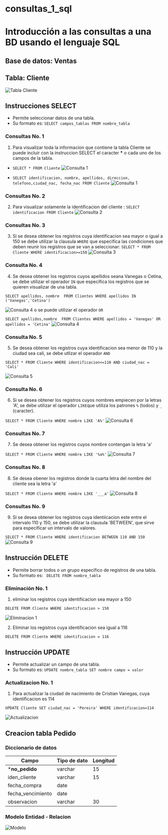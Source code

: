 # consultas_1_sql

# Introducción a las consultas a una BD usando el lenguaje SQL

## Base de datos: Ventas

## Tabla: Cliente

![Tabla Cliente](tabla_cliente.png)

## Instrucciones SELECT

- Permite seleccionar datos de una tabla.
- Su formato es: `SELECT campos_tablas FROM nombre_tabla`

### Consultas No. 1

1. Para visualizar toda la informacion que contiene la tabla Cliente se puede incluir con la instruccion SELECT el caracter **\*** o cada uno de los campos de la tabla.

- `SELECT * FROM Cliente`
  ![Consulta 1](consultas_1.png)

- `SELECT identificacion, nombre, apellidos, direccion, telefono,ciudad_nac, fecha_nac FROM Cliente`
  ![Consulta 1](consultas1_2.png)

### Consultas No. 2

2. Para visualizar solamente la identificacion del cliente : `SELECT identificacion FROM Cliente`
   ![Consulta 2](consultas2.png)

### Consultas No. 3

3. Si se desea obtener los registros cuya identificacion sea mayor o igual a 150 se debe utilizar la clausula `WHERE` que especifica las condiciones que deben reunir los registros que se van a seleccionar: `SELECT * FROM Cliente WHERE identificacion>=150`
   ![Consulta 3](consultas3.png)

### Consulta No. 4

4. Se desea obtener los registros cuyos apellidos seana Vanegas o Cetina, se debe utilizar el operador `IN` que especifica los registros que se quieren visualizar de una tabla.

`SELECT apellidos, nombre  FROM Clientes WHERE apellidos IN ('Vanegas','Cetina')`

![Consulta 4](consultas4.png)
o se puede utilizar el operador `OR`

`SELECT apellidos,nombre  FROM Clientes WHERE apellidos = 'Vanegas' OR apellidos = 'Cetina'`
![Consulta 4](consulta4_2.png)

### Consulta No. 5

5. Se desea obtener los registros cuya identificacion sea menor de 110 y la ciudad sea cali, se debe utlizar el operador `AND`

`SELECT * FROM Cliente WHERE identificacion<=110 AND ciudad_nac = 'Cali'`

![Consulta 5](consultas5.png)

### Consulta No. 6

6. Si se desea obtener los registros cuyos nombres empiecen por la letras 'A', se debe utilizar el operador `LIKE`que utiliza los patrones `%` (todos) y `_` (caracter).

`SELECT * FROM Cliente WHERE nombre LIKE 'A%'`
![Consulta 6](consultas6.png)

### Consultas No. 7

7. Se desea obtener los registros cuyos nombre contengan la letra 'a'

`SELECT * FROM Cliente WHERE nombre LIKE '%a%'`
![Consulta 7](consultas7.png)

### Consultas No. 8

8. Se desea obener los registros donde la cuarta letra del nombre del cliente sea la letra 'a'

`SELECT * FROM Cliente WHERE nombre LIKE '___a'`
![Consulta 8](consultas8.png)

### Consultas No. 9

9. Si se desea obtener los registros cuya identiicacion este entre el intervalo 110 y 150, se debe utilizar la clausula 'BETWEEN', que sirve para especificar un intervalo de valores.

`SELECT * FROM Cliente WHERE identificacion BETWEEN 110 AND 150`
![Consulta 9](consultas9.png)

## Instrucción DELETE

- Permite borrar todos o un grupo especifico de registros de una tabla.
- Su formato es: ` DELETE FROM nombre_tabla`

### Eliminación No. 1

1. eliminar los registros cuya identificacion sea mayor a 150

`DELETE FROM Cliente WHERE identificacion > 150`

![Eliminacion 1](eliminacion1.png)

2. Eliminar los registros cuya identificacion sea igual a 116

`DELETE FROM Cliente WHERE identificacion = 116`

## Instrucción UPDATE

- Permite actualizar un campo de una tabla.
- Su formato es: `UPDATE nombre_tabla SET nombre campo = valor`

### Actualizacion No. 1

1. Para actualizar la ciudad de nacimiento de Cristian Vanegas, cuya identificacion es 114

`UPDATE Cliente SET ciudad_nac = 'Pereira' WHERE identificacion=114`

![Actualizacion ](actualizacion1.png)

## Creacion tabla Pedido

### Diccionario de datos

| Campo              | Tipo de dato | Longitud |
| ------------------ | -----------  | -------- |
|***no_pedido**      | varchar | 15 |
| iden_cliente       | varchar | 15 |
| fecha_compra       | date    | |
| fecha_vencimiento  | date    |  |
|observacion| varchar|30|


### Modelo Entidad - Relacion 

![Modelo ](modelo.png)


